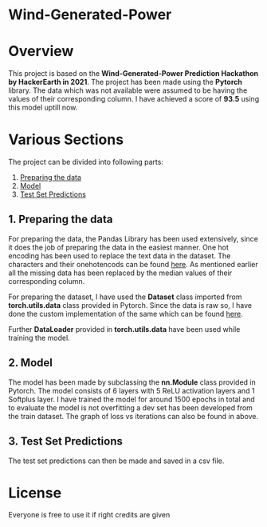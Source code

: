 # Wind-Generated-Power

# Overview
This project is based on the **Wind-Generated-Power Prediction Hackathon by HackerEarth in 2021**. The project has been made using the **Pytorch** library. The data which was not available were assumed to be having the values of their corresponding column. I have achieved a score of **93.5** using this model uptill now.

# Various Sections
The project can be divided into following parts:
1. [Preparing the data](https://github.com/gandhisamay/Wind-Generated-Power/blob/main/Preparing%20data.py)
2. [Model](https://github.com/gandhisamay/Wind-Generated-Power/blob/main/model.py)
3. [Test Set Predictions](https://github.com/gandhisamay/Wind-Generated-Power/blob/main/PowerPredictionWeights.pt)

## 1. Preparing the data
For preparing the data, the Pandas Library has been used extensively, since it does the job of preparing the data in the easiest manner. One hot encoding has been used to replace the text data in the dataset. The characters and their onehotencods can be found [here](https://github.com/gandhisamay/Wind-Generated-Power/blob/main/Onehotencods.txt). As mentioned earlier all the missing data has been replaced by the median values of their corresponding column.

For preparing the dataset, I have used the **Dataset** class imported from **torch.utils.data** class provided in Pytorch. Since the data is raw so, I have done the custom implementation of the same which can be found [here](https://github.com/gandhisamay/Wind-Generated-Power/blob/main/dataset%20class.py).

Further **DataLoader** provided in **torch.utils.data** have been used while training the model.

## 2. Model
The model has been made by subclassing the **nn.Module** class provided in Pytorch. The model consists of 6 layers with 5 ReLU activation layers and 1 Softplus layer. I have trained the model for around 1500 epochs in total and to evaluate the model is not overfitting a dev set has been developed from the train dataset. The graph of loss vs iterations can also be found in above.

## 3. Test Set Predictions
The test set predictions can then be made and saved in a csv file.

# License
Everyone is free to use it if right credits are given 

